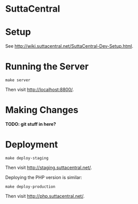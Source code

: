 # SuttaCentral

# Setup

See <http://wiki.suttacentral.net/SuttaCentral-Dev-Setup.html>.

# Running the Server

    make server

Then visit <http://localhost:8800/>.

# Making Changes

**TODO: git stuff in here?**

# Deployment

    make deploy-staging

Then visit <http://staging.suttacentral.net/>.

Deploying the PHP version is similar:

    make deploy-production

Then visit <http://php.suttacentral.net/>.
